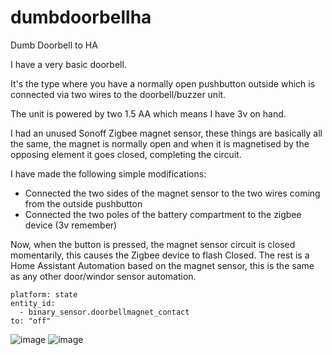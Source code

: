 # dumbdoorbellha
Dumb Doorbell to HA

I have a very basic doorbell.

It's the type where you have a normally open pushbutton outside which is connected via two wires to the doorbell/buzzer unit.

The unit is powered by two 1.5 AA which means I have 3v on hand.

I had an unused Sonoff Zigbee magnet sensor, these things are basically all the same, the magnet is normally open and when it is magnetised by the opposing element it goes closed, completing the circuit.

I have made the following simple modifications:

* Connected the two sides of the magnet sensor to the two wires coming from the outside pushbutton
* Connected the two poles of the battery compartment to the zigbee device (3v remember)

Now, when the button is pressed, the magnet sensor circuit is closed momentarily, this causes the Zigbee device to flash Closed.
The rest is a Home Assistant Automation based on the magnet sensor, this is the same as any other door/windor sensor automation.

```
platform: state
entity_id:
  - binary_sensor.doorbellmagnet_contact
to: "off"
```

![image](https://user-images.githubusercontent.com/10833368/235573560-204f5086-5732-4723-ae91-0f699e9bb928.png)
![image](https://user-images.githubusercontent.com/10833368/235573598-2f80bf10-879d-40e0-8a4b-5737bc9214ca.png)
